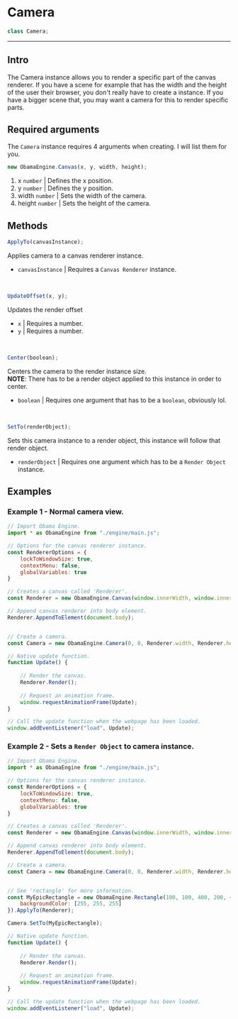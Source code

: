 # Camera
```javascript
class Camera;
```

- - -

## Intro
The Camera instance allows you to render a specific part of the canvas renderer. If you have a scene for example that has the width and the height of the user their browser, you don't really have to create a instance. If you have a bigger scene that, you may want a camera for this to render specific parts.

## Required arguments
The ``Camera`` instance requires 4 arguments when creating. I will list them for you.

```javascript
new ObamaEngine.Canvas(x, y, width, height);
```

1. x ``number`` | Defines the x position.
2. y ``number`` | Defines the y position.
3. width ``number`` | Sets the width of the camera.
4. height ``number`` | Sets the height of the camera.

## Methods

```javascript
ApplyTo(canvasInstance);
```
Applies camera to a canvas renderer instance.
- ``canvasInstance`` | Requires a ``Canvas Renderer`` instance.

<br/>

```javascript
UpdateOffset(x, y);
```
Updates the render offset
- ``x`` | Requires a number.
- ``y`` | Requires a number.

<br>

```javascript
Center(boolean);
```
Centers the camera to the render instance size. <br>
**NOTE**: There has to be a render object applied to this instance in order to center.
- ``boolean`` | Requires one argument that has to be a ``boolean``, obviously lol.

<br>

```javascript
SetTo(renderObject);
```
Sets this camera instance to a render object, this instance will follow that render object.

-  ``renderObject`` | Requires one argument which has to be a ``Render Object`` instance.

## Examples

### Example 1 - Normal camera view.
```javascript
// Import Obama Engine.
import * as ObamaEngine from "./engine/main.js";

// Options for the canvas renderer instance.
const RendererOptions = {
    lockToWindowSize: true,
    contextMenu: false,
    globalVariables: true
}

// Creates a canvas called 'Renderer'.
const Renderer = new ObamaEngine.Canvas(window.innerWidth, window.innerHeight, RendererOptions);

// Append canvas renderer into body element.
Renderer.AppendToElement(document.body);


// Create a camera.
const Camera = new ObamaEngine.Camera(0, 0, Renderer.width, Renderer.height).ApplyTo(Renderer);

// Native update function.
function Update() {
	
	// Render the canvas.
	Renderer.Render();
	
	// Request an animation frame.
	window.requestAnimationFrame(Update);
}

// Call the update function when the webpage has been loaded.
window.addEventListener("load", Update);
```

### Example 2 - Sets a ``Render Object`` to camera instance.
```javascript
// Import Obama Engine.
import * as ObamaEngine from "./engine/main.js";

// Options for the canvas renderer instance.
const RendererOptions = {
    lockToWindowSize: true,
    contextMenu: false,
    globalVariables: true
}

// Creates a canvas called 'Renderer'.
const Renderer = new ObamaEngine.Canvas(window.innerWidth, window.innerHeight, RendererOptions);

// Append canvas renderer into body element.
Renderer.AppendToElement(document.body);

// Create a camera.
const Camera = new ObamaEngine.Camera(0, 0, Renderer.width, Renderer.height).ApplyTo(Renderer);


// See 'rectangle' for more information.
const MyEpicRectangle = new ObamaEngine.Rectangle(100, 100, 400, 200, {
	backgroundColor: [255, 255, 255]
}).ApplyTo(Renderer);

Camera.SetTo(MyEpicRectangle);

// Native update function.
function Update() {
	
	// Render the canvas.
	Renderer.Render();
	
	// Request an animation frame.
	window.requestAnimationFrame(Update);
}

// Call the update function when the webpage has been loaded.
window.addEventListener("load", Update);
```
